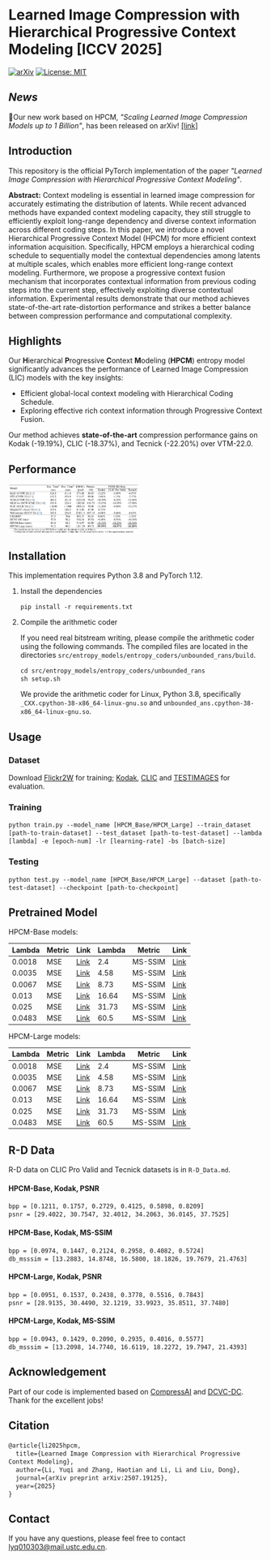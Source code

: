 # Learned Image Compression with Hierarchical Progressive Context Modeling [ICCV 2025]

[![arXiv](https://img.shields.io/badge/arXiv-2507.19125-b31b1b.svg)](https://arxiv.org/abs/2507.19125)  [![License: MIT](https://img.shields.io/badge/License-MIT-yellow.svg)](https://opensource.org/licenses/MIT)

## *News*

🎉Our new work based on HPCM, *"Scaling Learned Image Compression Models up to 1 Billion"*, has been released on arXiv! [[link]](https://arxiv.org/abs/2508.09075)

## Introduction

This repository is the official PyTorch implementation of the paper *"Learned Image Compression with Hierarchical Progressive Context Modeling"*.

**Abstract:** Context modeling is essential in learned image compression for accurately estimating the distribution of latents. While recent advanced methods have expanded context modeling capacity, they still struggle to efficiently exploit long-range dependency and diverse context information across different coding steps. In this paper, we introduce a novel Hierarchical Progressive Context Model (HPCM) for more efficient context information acquisition. Specifically, HPCM employs a hierarchical coding schedule to sequentially model the contextual dependencies among latents at multiple scales, which enables more efficient long-range context modeling. Furthermore, we propose a progressive context fusion mechanism that incorporates contextual information from previous coding steps into the current step, effectively exploiting diverse contextual information. Experimental results demonstrate that our method achieves state-of-the-art rate-distortion performance and strikes a better balance between compression performance and computational complexity.

## Highlights

Our **H**ierarchical **P**rogressive **C**ontext **M**odeling (**HPCM**) entropy model significantly advances the performance of Learned Image Compression (LIC) models with the key insights:

- Efficient global-local context modeling with Hierarchical Coding Schedule.
- Exploring effective rich context information through Progressive Context Fusion.

Our method achieves **state-of-the-art** compression performance gains on Kodak (-19.19%), CLIC (-18.37%), and Tecnick (-22.20%) over VTM-22.0.

## Performance

<img src="./assets/table1.png" alt="table1" style="zoom:25%;" />

## Installation

This implementation requires Python 3.8 and PyTorch 1.12.

1. Install the dependencies

   ```
   pip install -r requirements.txt
   ```
   
2. Compile the arithmetic coder

   If you need real bitstream writing, please compile the arithmetic coder using the following commands. The compiled files are located in the directories `src/entropy_models/entropy_coders/unbounded_rans/build`.

   ```
   cd src/entropy_models/entropy_coders/unbounded_rans
   sh setup.sh
   ```
   
   We provide the arithmetic coder for Linux, Python 3.8, specifically `_CXX.cpython-38-x86_64-linux-gnu.so` and `unbounded_ans.cpython-38-x86_64-linux-gnu.so`.

## Usage

### Dataset

Download [Flickr2W](https://github.com/liujiaheng/CompressionData) for training; [Kodak](https://r0k.us/graphics/kodak/), [CLIC](https://www.compression.cc/) and [TESTIMAGES](https://testimages.org/) for evaluation.

### Training

```
python train.py --model_name [HPCM_Base/HPCM_Large] --train_dataset [path-to-train-dataset] --test_dataset [path-to-test-dataset] --lambda [lambda] -e [epoch-num] -lr [learning-rate] -bs [batch-size]
```

### Testing

```
python test.py --model_name [HPCM_Base/HPCM_Large] --dataset [path-to-test-dataset] --checkpoint [path-to-checkpoint]
```

## Pretrained Model

HPCM-Base models:

| Lambda | Metric | Link                                                         | Lambda | Metric  | Link                                                         |
| ------ | ------ | ------------------------------------------------------------ | ------ | ------- | ------------------------------------------------------------ |
| 0.0018 | MSE    | [Link](https://drive.google.com/file/d/1nIoANbXzBNE0S_VoLo9ZDHU50lPMmeBP/view?usp=drive_link) | 2.4    | MS-SSIM | [Link](https://drive.google.com/file/d/1AZ9dY2J9Rn17YSQe_NYIOID-st1C-68O/view?usp=drive_link) |
| 0.0035 | MSE    | [Link](https://drive.google.com/file/d/15J_nl33_5R_qyTIzLAaT60ICn9BMGHlB/view?usp=drive_link) | 4.58   | MS-SSIM | [Link](https://drive.google.com/file/d/1Y8gEL4MRNB-TBbOMDUKeMTO_z1QhbwqL/view?usp=drive_link) |
| 0.0067 | MSE    | [Link](https://drive.google.com/file/d/1HIzsEqAPztaMh0Frqec4TtRwoc7uxO97/view?usp=drive_link) | 8.73   | MS-SSIM | [Link](https://drive.google.com/file/d/1hXK-X6GsjjiULy6FvU80Smob_2UOFeFJ/view?usp=drive_link) |
| 0.013  | MSE    | [Link](https://drive.google.com/file/d/1Snq7vkWQdApzCe-gK_V-WuRyMHQRL443/view?usp=drive_link) | 16.64  | MS-SSIM | [Link](https://drive.google.com/file/d/1antXt3M0ecOVejbpxL1U7CVx4TS_XPMQ/view?usp=drive_link) |
| 0.025  | MSE    | [Link](https://drive.google.com/file/d/1NFZD87BkfU28YnDqpzfphG0xDZDZpUA5/view?usp=drive_link) | 31.73  | MS-SSIM | [Link](https://drive.google.com/file/d/1X_Q0hHwAW0GOsHWLoq84YKYqXrduFe6b/view?usp=drive_link) |
| 0.0483 | MSE    | [Link](https://drive.google.com/file/d/1G5wm4KENBY2qSAQBxNw3Rz4JcMxH8HXu/view?usp=drive_link) | 60.5   | MS-SSIM | [Link](https://drive.google.com/file/d/1mX885h4eVwLvpeHpBHBoM1p4Z2VLV2y-/view?usp=drive_link) |

HPCM-Large models:

| Lambda | Metric | Link                                                         | Lambda | Metric  | Link                                                         |
| ------ | ------ | ------------------------------------------------------------ | ------ | ------- | ------------------------------------------------------------ |
| 0.0018 | MSE    | [Link](https://drive.google.com/file/d/1E1DUaPsIrfNPwfk4qD-630hhxx5n_BJ4/view?usp=drive_link) | 2.4    | MS-SSIM | [Link](https://drive.google.com/file/d/1RUM2a1wdI8Yj9-tvzO_MnHGZWZRp2-W6/view?usp=drive_link) |
| 0.0035 | MSE    | [Link](https://drive.google.com/file/d/15yDUVvEBn-7dMA9SBIQ2w28LJXBGntQo/view?usp=drive_link) | 4.58   | MS-SSIM | [Link](https://drive.google.com/file/d/1TL_QDlfzHvmerN1p0rn5mJbSNwn3LXXx/view?usp=drive_link) |
| 0.0067 | MSE    | [Link](https://drive.google.com/file/d/1yzZKji6RpsyQPD6KFr_weavVrlmn-V4R/view?usp=drive_link) | 8.73   | MS-SSIM | [Link](https://drive.google.com/file/d/1nIEJY9ecr9uA9XidtiQRXQ2rzm1DWKM0/view?usp=drive_link) |
| 0.013  | MSE    | [Link](https://drive.google.com/file/d/1L19zjwOpbbFPw0FxnyVLcHATxCaorjUV/view?usp=drive_link) | 16.64  | MS-SSIM | [Link](https://drive.google.com/file/d/1sKnWry4LIZPawwv08TH3l_41giUuElCx/view?usp=drive_link) |
| 0.025  | MSE    | [Link](https://drive.google.com/file/d/1oh8OwCLc8PEVMW1fc9LoC7G4385kHU5D/view?usp=drive_link) | 31.73  | MS-SSIM | [Link](https://drive.google.com/file/d/1rR0vFbQ2fOT7EgJbYg5f0OdiIT5jbPPu/view?usp=drive_link) |
| 0.0483 | MSE    | [Link](https://drive.google.com/file/d/1VWLPQeDzBZgb1D2mZ9jLzLppXL8gUanH/view?usp=drive_link) | 60.5   | MS-SSIM | [Link](https://drive.google.com/file/d/1ITR5JEzLjmdHLp20GYzIdwE8eEK2d7ns/view?usp=drive_link) |

## R-D Data

R-D data on CLIC Pro Valid and Tecnick datasets is in `R-D_Data.md`.

#### HPCM-Base, Kodak, PSNR

```
bpp = [0.1211, 0.1757, 0.2729, 0.4125, 0.5898, 0.8209]
psnr = [29.4022, 30.7547, 32.4012, 34.2063, 36.0145, 37.7525]
```

#### HPCM-Base, Kodak, MS-SSIM

```
bpp = [0.0974, 0.1447, 0.2124, 0.2958, 0.4082, 0.5724]
db_msssim = [13.2883, 14.8748, 16.5800, 18.1826, 19.7679, 21.4763]
```

#### HPCM-Large, Kodak, PSNR

```
bpp = [0.0951, 0.1537, 0.2438, 0.3778, 0.5516, 0.7843]
psnr = [28.9135, 30.4490, 32.1219, 33.9923, 35.8511, 37.7480]
```

#### HPCM-Large, Kodak, MS-SSIM

```
bpp = [0.0943, 0.1429, 0.2090, 0.2935, 0.4016, 0.5577]
db_msssim = [13.2098, 14.7740, 16.6119, 18.2272, 19.7947, 21.4393]
```

## Acknowledgement

Part of our code is implemented based on [CompressAI](https://github.com/InterDigitalInc/CompressAI) and [DCVC-DC](https://github.com/microsoft/DCVC/tree/main/DCVC-family/DCVC-DC). Thank for the excellent jobs!

## Citation

```
@article{li2025hpcm,
  title={Learned Image Compression with Hierarchical Progressive Context Modeling},
  author={Li, Yuqi and Zhang, Haotian and Li, Li and Liu, Dong},
  journal={arXiv preprint arXiv:2507.19125},
  year={2025}
}
```

## Contact

If you have any questions, please feel free to contact lyq010303@mail.ustc.edu.cn.